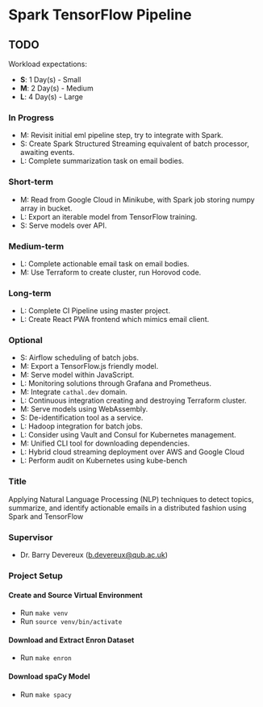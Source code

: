 # Spark TensorFlow Pipeline

## TODO
Workload expectations:
- **S**: 1 Day(s) - Small
- **M**: 2 Day(s) - Medium
- **L**: 4 Day(s) - Large

### In Progress
* M: Revisit initial eml pipeline step, try to integrate with Spark.
* S: Create Spark Structured Streaming equivalent of batch processor, awaiting events.
* L: Complete summarization task on email bodies.

### Short-term
* M: Read from Google Cloud in Minikube, with Spark job storing numpy array in bucket.
* L: Export an iterable model from TensorFlow training.
* S: Serve models over API.

### Medium-term
* L: Complete actionable email task on email bodies.
* M: Use Terraform to create cluster, run Horovod code.

### Long-term
* L: Complete CI Pipeline using master project.
* L: Create React PWA frontend which mimics email client.

### Optional
* S: Airflow scheduling of batch jobs.
* M: Export a TensorFlow.js friendly model.
* M: Serve model within JavaScript.
* L: Monitoring solutions through Grafana and Prometheus.
* M: Integrate `cathal.dev` domain.
* L: Continuous integration creating and destroying Terraform cluster.
* M: Serve models using WebAssembly.
* S: De-identification tool as a service.
* L: Hadoop integration for batch jobs.
* L: Consider using Vault and Consul for Kubernetes management.
* M: Unified CLI tool for downloading dependencies.
* L: Hybrid cloud streaming deployment over AWS and Google Cloud
* L: Perform audit on Kubernetes using kube-bench

### Title
Applying Natural Language Processing (NLP) techniques to detect topics, summarize, and identify actionable emails in a
distributed fashion using Spark and TensorFlow

### Supervisor
* Dr. Barry Devereux (b.devereux@qub.ac.uk)

### Project Setup
#### Create and Source Virtual Environment
* Run ````make venv````
* Run ````source venv/bin/activate````

#### Download and Extract Enron Dataset
* Run ````make enron````

#### Download spaCy Model
* Run ````make spacy````
